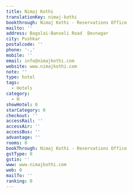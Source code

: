 ```yaml
---
title: Nimaj Kothi
translationKey: nimaj-kothi
bookthrough: Nimaj Kothi - Reservations Office
mailto: ''
address: Bagolai-Banseli Road  Devnagar
city: Pushkar
postalcode: ''
phone: '-,'
mobile: ''
email: info@nimajkothi.com
website: www.nimajkothi.com
note: ''
type: hotel
tags:
  - Hotels
category:
  - H
showHotel: 0
starCategory: 0
checkout: ''
accessRail: ''
accessAir: ''
accessBus: ''
advantage: ''
rooms: 0
bookThrough: Nimaj Kothi - Reservations Office
gstType: 0
gstin: ''
www: www.nimajkothi.com
web: 0
mailTo: ''
ranking: 0
---
```







